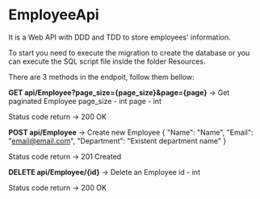# EmployeeApi
It is a Web API with DDD and TDD to store employees' information.

To start you need to execute the migration to create the database or you can execute the SQL script file inside the folder Resources.

There are 3 methods in the endpoit, follow them bellow:

**GET api/Employee?page_size={page_size}&page={page}**	-> Get paginated Employee
page_size - int
page - int

Status code return -> 200 OK


**POST api/Employee**	-> Create new Employee
{
  "Name": "Name",
  "Email": "email@email.com",
  "Department": "Existent department name"
}

Status code return -> 201 Created


**DELETE api/Employee/{id}**	-> Delete an Employee
id - int

Status code return -> 200 OK
